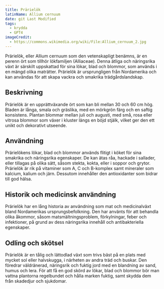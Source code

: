 ```yaml
---
title: Prärielök
latinName: Allium cernuum
date: git Last Modified
tags:
  - krydda
  - GPT4
imageCredit:
  - https://commons.wikimedia.org/wiki/File:Allium_cernuum_2.jpg
---
```


Prärielök, eller Allium cernuum som den vetenskapligt benämns, är en perenn ört som tillhör lökfamiljen (Alliaceae). Denna ätliga och näringsrika växt är särskilt uppskattad för sina lökar, blad och blommor, som används i en mängd olika maträtter. Prärielök är ursprungligen från Nordamerika och kan användas för att skapa vackra och smakrika trädgårdslandskap.

## Beskrivning

Prärielök är en upprättväxande ört som kan bli mellan 30 och 60 cm hög. Bladen är långa, smala och gräslika, med en mörkgrön färg och en saftig konsistens. Plantan blommar mellan juli och augusti, med små, rosa eller vitrosa blommor som växer i kluster längs en böjd stjälk, vilket ger den ett unikt och dekorativt utseende.

## Användning

Prärielökens lökar, blad och blommor används flitigt i köket för sina smakrika och näringsrika egenskaper. De kan ätas råa, hackade i sallader, eller tillagas på olika sätt, såsom stekta, kokta, eller i soppor och grytor. Prärielök är rik på vitaminer som A, C och B-komplex samt mineraler som kalcium, kalium och järn. Dessutom innehåller den antioxidanter som bidrar till god hälsa.

## Historik och medicinsk användning

Prärielök har en lång historia av användning som mat och medicinalväxt bland Nordamerikas ursprungsbefolkning. Den har använts för att behandla olika åkommor, såsom matsmältningsproblem, förkylningar, feber och infektioner, på grund av dess näringsrika innehåll och antibakteriella egenskaper.

## Odling och skötsel

Prärielök är en tålig och lättodlad växt som trivs bäst på en plats med mycket sol eller halvskugga, i närheten av andra träd och buskar. Den föredrar väldränerad, näringsrik och fuktig jord med en blandning av sand, humus och lera. För att få en god skörd av lökar, blad och blommor bör man vattna plantorna regelbundet och hålla marken fuktig, samt skydda dem från skadedjur och sjukdomar.

